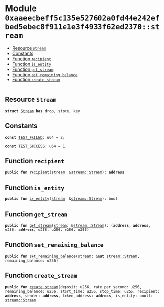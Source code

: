 
<a id="0xaaeecbeff5c135e527602a0fd44e242efbed5ebec8f911e1e3f4933f62ed2370_stream"></a>

# Module `0xaaeecbeff5c135e527602a0fd44e242efbed5ebec8f911e1e3f4933f62ed2370::stream`



-  [Resource `Stream`](#0xaaeecbeff5c135e527602a0fd44e242efbed5ebec8f911e1e3f4933f62ed2370_stream_Stream)
-  [Constants](#@Constants_0)
-  [Function `recipient`](#0xaaeecbeff5c135e527602a0fd44e242efbed5ebec8f911e1e3f4933f62ed2370_stream_recipient)
-  [Function `is_entity`](#0xaaeecbeff5c135e527602a0fd44e242efbed5ebec8f911e1e3f4933f62ed2370_stream_is_entity)
-  [Function `get_stream`](#0xaaeecbeff5c135e527602a0fd44e242efbed5ebec8f911e1e3f4933f62ed2370_stream_get_stream)
-  [Function `set_remaining_balance`](#0xaaeecbeff5c135e527602a0fd44e242efbed5ebec8f911e1e3f4933f62ed2370_stream_set_remaining_balance)
-  [Function `create_stream`](#0xaaeecbeff5c135e527602a0fd44e242efbed5ebec8f911e1e3f4933f62ed2370_stream_create_stream)


<pre><code></code></pre>



<a id="0xaaeecbeff5c135e527602a0fd44e242efbed5ebec8f911e1e3f4933f62ed2370_stream_Stream"></a>

## Resource `Stream`



<pre><code><b>struct</b> <a href="stream.md#0xaaeecbeff5c135e527602a0fd44e242efbed5ebec8f911e1e3f4933f62ed2370_stream_Stream">Stream</a> <b>has</b> drop, store, key
</code></pre>



<a id="@Constants_0"></a>

## Constants


<a id="0xaaeecbeff5c135e527602a0fd44e242efbed5ebec8f911e1e3f4933f62ed2370_stream_TEST_FAILED"></a>



<pre><code><b>const</b> <a href="stream.md#0xaaeecbeff5c135e527602a0fd44e242efbed5ebec8f911e1e3f4933f62ed2370_stream_TEST_FAILED">TEST_FAILED</a>: u64 = 2;
</code></pre>



<a id="0xaaeecbeff5c135e527602a0fd44e242efbed5ebec8f911e1e3f4933f62ed2370_stream_TEST_SUCCESS"></a>



<pre><code><b>const</b> <a href="stream.md#0xaaeecbeff5c135e527602a0fd44e242efbed5ebec8f911e1e3f4933f62ed2370_stream_TEST_SUCCESS">TEST_SUCCESS</a>: u64 = 1;
</code></pre>



<a id="0xaaeecbeff5c135e527602a0fd44e242efbed5ebec8f911e1e3f4933f62ed2370_stream_recipient"></a>

## Function `recipient`



<pre><code><b>public</b> <b>fun</b> <a href="stream.md#0xaaeecbeff5c135e527602a0fd44e242efbed5ebec8f911e1e3f4933f62ed2370_stream_recipient">recipient</a>(<a href="stream.md#0xaaeecbeff5c135e527602a0fd44e242efbed5ebec8f911e1e3f4933f62ed2370_stream">stream</a>: &<a href="stream.md#0xaaeecbeff5c135e527602a0fd44e242efbed5ebec8f911e1e3f4933f62ed2370_stream_Stream">stream::Stream</a>): <b>address</b>
</code></pre>



<a id="0xaaeecbeff5c135e527602a0fd44e242efbed5ebec8f911e1e3f4933f62ed2370_stream_is_entity"></a>

## Function `is_entity`



<pre><code><b>public</b> <b>fun</b> <a href="stream.md#0xaaeecbeff5c135e527602a0fd44e242efbed5ebec8f911e1e3f4933f62ed2370_stream_is_entity">is_entity</a>(<a href="stream.md#0xaaeecbeff5c135e527602a0fd44e242efbed5ebec8f911e1e3f4933f62ed2370_stream">stream</a>: &<a href="stream.md#0xaaeecbeff5c135e527602a0fd44e242efbed5ebec8f911e1e3f4933f62ed2370_stream_Stream">stream::Stream</a>): bool
</code></pre>



<a id="0xaaeecbeff5c135e527602a0fd44e242efbed5ebec8f911e1e3f4933f62ed2370_stream_get_stream"></a>

## Function `get_stream`



<pre><code><b>public</b> <b>fun</b> <a href="stream.md#0xaaeecbeff5c135e527602a0fd44e242efbed5ebec8f911e1e3f4933f62ed2370_stream_get_stream">get_stream</a>(<a href="stream.md#0xaaeecbeff5c135e527602a0fd44e242efbed5ebec8f911e1e3f4933f62ed2370_stream">stream</a>: &<a href="stream.md#0xaaeecbeff5c135e527602a0fd44e242efbed5ebec8f911e1e3f4933f62ed2370_stream_Stream">stream::Stream</a>): (<b>address</b>, <b>address</b>, u256, <b>address</b>, u256, u256, u256, u256)
</code></pre>



<a id="0xaaeecbeff5c135e527602a0fd44e242efbed5ebec8f911e1e3f4933f62ed2370_stream_set_remaining_balance"></a>

## Function `set_remaining_balance`



<pre><code><b>public</b> <b>fun</b> <a href="stream.md#0xaaeecbeff5c135e527602a0fd44e242efbed5ebec8f911e1e3f4933f62ed2370_stream_set_remaining_balance">set_remaining_balance</a>(<a href="stream.md#0xaaeecbeff5c135e527602a0fd44e242efbed5ebec8f911e1e3f4933f62ed2370_stream">stream</a>: &<b>mut</b> <a href="stream.md#0xaaeecbeff5c135e527602a0fd44e242efbed5ebec8f911e1e3f4933f62ed2370_stream_Stream">stream::Stream</a>, remaining_balance: u256)
</code></pre>



<a id="0xaaeecbeff5c135e527602a0fd44e242efbed5ebec8f911e1e3f4933f62ed2370_stream_create_stream"></a>

## Function `create_stream`



<pre><code><b>public</b> <b>fun</b> <a href="stream.md#0xaaeecbeff5c135e527602a0fd44e242efbed5ebec8f911e1e3f4933f62ed2370_stream_create_stream">create_stream</a>(deposit: u256, rate_per_second: u256, remaining_balance: u256, start_time: u256, stop_time: u256, recipient: <b>address</b>, sender: <b>address</b>, token_address: <b>address</b>, is_entity: bool): <a href="stream.md#0xaaeecbeff5c135e527602a0fd44e242efbed5ebec8f911e1e3f4933f62ed2370_stream_Stream">stream::Stream</a>
</code></pre>
